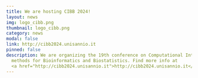 ```yaml
---
title: We are hosting CIBB 2024!
layout: news
img: logo_cibb.png
thumbnail: logo_cibb.png
category: news
modal: false
link: http://cibb2024.unisannio.it
pinned: false
description: We are organizing the 19th conference on Computational Intelligence
  methods for Bioinformatics and Biostatistics. Find more info at
  <a href="http://cibb2024.unisannio.it">http://cibb2024.unisannio.it</a>!
---
```

